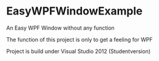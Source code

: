 # EasyWPFWindowExample
An Easy WPF Window without any function

The function of this project is only to get a feeling for WPF

Project is build under Visual Studio 2012 (Studentversion)
